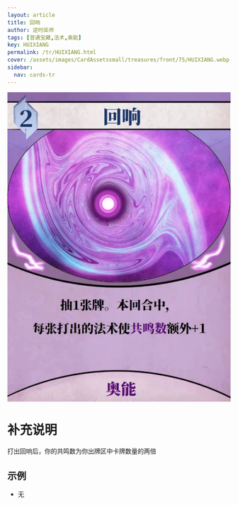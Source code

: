 ```yaml
---
layout: article
title: 回响
author: 逆时巫师
tags: [普通宝藏,法术,奥能]
key: HUIXIANG
permalink: /tr/HUIXIANG.html
cover: /assets/images/CardAssetssmall/treasures/front/75/HUIXIANG.webp
sidebar:
  nav: cards-tr
---
```

![](/assets/images/CardAssets/treasures/front/75/HUIXIANG.webp)

# 补充说明
打出回响后，你的共鸣数为你出牌区中卡牌数量的两倍

## 示例
* 无